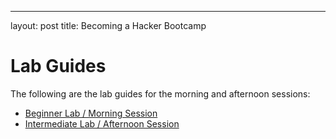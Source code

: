 ---
layout: post
title: Becoming a Hacker Bootcamp


# Lab Guides

The following are the lab guides for the morning and afternoon sessions:

- [Beginner Lab / Morning Session](https://becomingahacker.com/training/lab-guide/BECOMING_A_HACKER_MORNING.pdf)
- [Intermediate Lab / Afternoon Session](https://becomingahacker.com/training/lab-guide/BECOMING_A_HACKER_AFTERNOON.pdf)
